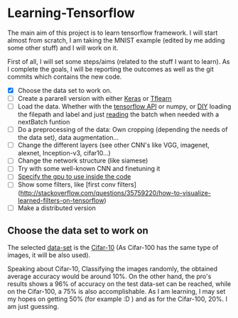 # Learning-Tensorflow

The main aim of this project is to learn tensorflow framework. I will start almost from scratch, I am taking the MNIST example (edited by me adding some other stuff) and I will work on it.

First of all, I will set some steps/aims (related to the stuff I want to learn). As I complete the goals, I will be reporting the outcomes as well as the git commits which contains the new code.

- [x] Choose the data set to work on.
- [ ] Create a pararell version with either [Keras](https://keras.io/) or [Tflearn](http://tflearn.org/)
- [ ] Load the data. Whether with the [tensorflow API](https://www.tensorflow.org/programmers_guide/reading_data) or numpy, or [DIY](http://stackoverflow.com/questions/34340489/tensorflow-read-images-with-labels) loading the filepath and label and just [reading](http://stackoverflow.com/questions/39195113/how-to-load-multiple-images-in-a-numpy-array ) the batch when needed with a nextBatch funtion
- [ ] Do a preprocessing of the data: Own cropping (depending the needs of the data set), data augmentation...
- [ ] Change the different layers (see other CNN's like VGG, imagenet, alexnet, Inception-v3, cifar10...)
- [ ] Change the network structure (like siamese)
- [ ] Try with some well-known CNN and finetuning it
- [ ] [Specify the gpu to use inside the code](https://www.tensorflow.org/tutorials/using_gpu)
- [ ] Show some filters, like [first conv filters] (http://stackoverflow.com/questions/35759220/how-to-visualize-learned-filters-on-tensorflow)
- [ ] Make a distributed version

## Choose the data set to work on

The selected [data-set](https://www.cs.toronto.edu/~kriz/cifar.html) is the [Cifar-10](https://www.cs.toronto.edu/~kriz/learning-features-2009-TR.pdf) (As Cifar-100 has the same type of images, it will be also used).

Speaking about Cifar-10, Classifying the images randomly, the obtained average accuracy would be around 10%. On the other hand, the pro's results shows a 96% of accuracy on the test data-set can be reached, while on the Cifar-100, a 75% is also accomplishable.
As I am learning, I may set my hopes on getting 50% (for example :D ) and as for the Cifar-100, 20%. I am just guessing.